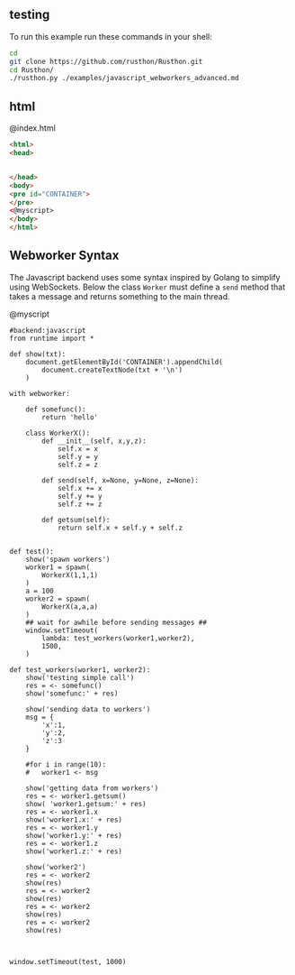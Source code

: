 testing
-------

To run this example run these commands in your shell:

```bash
cd
git clone https://github.com/rusthon/Rusthon.git
cd Rusthon/
./rusthon.py ./examples/javascript_webworkers_advanced.md
```

html
----


@index.html
```html
<html>
<head>


</head>
<body>
<pre id="CONTAINER">
</pre>
<@myscript>
</body>
</html>
```

Webworker Syntax
--------------------------

The Javascript backend uses some syntax inspired by Golang to simplify using WebSockets.
Below the class `Worker` must define a `send` method that takes a message and returns something to the main thread.

@myscript
```rusthon
#backend:javascript
from runtime import *

def show(txt):
	document.getElementById('CONTAINER').appendChild(
		document.createTextNode(txt + '\n')
	)

with webworker:

	def somefunc():
		return 'hello'

	class WorkerX():
		def __init__(self, x,y,z):
			self.x = x
			self.y = y
			self.z = z

		def send(self, x=None, y=None, z=None):
			self.x += x
			self.y += y
			self.z += z

		def getsum(self):
			return self.x + self.y + self.z


def test():
	show('spawn workers')
	worker1 = spawn(
		WorkerX(1,1,1)
	)
	a = 100
	worker2 = spawn(
		WorkerX(a,a,a)
	)
	## wait for awhile before sending messages ##
	window.setTimeout(
		lambda: test_workers(worker1,worker2),
		1500,
	)

def test_workers(worker1, worker2):
	show('testing simple call')
	res = <- somefunc()
	show('somefunc:' + res)

	show('sending data to workers')
	msg = {
		'x':1, 
		'y':2,
		'z':3
	}

	#for i in range(10):
	#	worker1 <- msg

	show('getting data from workers')
	res = <- worker1.getsum()
	show( 'worker1.getsum:' + res)
	res = <- worker1.x
	show('worker1.x:' + res)
	res = <- worker1.y
	show('worker1.y:' + res)
	res = <- worker1.z
	show('worker1.z:' + res)

	show('worker2')
	res = <- worker2
	show(res)
	res = <- worker2
	show(res)
	res = <- worker2
	show(res)
	res = <- worker2
	show(res)



window.setTimeout(test, 1000)

```
